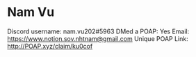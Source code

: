 # Nam Vu

Discord username: nam.vu202#5963
DMed a POAP: Yes
Email: https://www.notion.sov.nhtnam@gmail.com
Unique POAP Link: http://POAP.xyz/claim/ku0cof